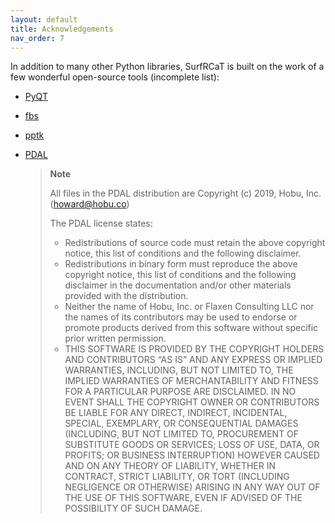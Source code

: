 ```yaml
---
layout: default
title: Acknowledgements
nav_order: 7
---
```


In addition to many other Python libraries, SurfRCaT is built on the work of a few wonderful open-source tools (incomplete list):

+ [PyQT](https://riverbankcomputing.com/software/pyqt/intro)
+ [fbs](https://build-system.fman.io/manual/)
+ [pptk](https://heremaps.github.io/pptk/)
+ [PDAL](https://pdal.io/index.html)

	> **Note**
	>
	> All files in the PDAL distribution are Copyright (c) 2019, Hobu, Inc. (howard@hobu.co)
	>
	> The PDAL license states:
	>   + Redistributions of source code must retain the above copyright notice, this list of conditions and the following disclaimer.
	>   + Redistributions in binary form must reproduce the above copyright notice, this list of conditions and the following disclaimer in the documentation and/or other materials provided with the distribution.
	>   + Neither the name of Hobu, Inc. or Flaxen Consulting LLC nor the names of its contributors may be used to endorse or promote products derived from this software without specific prior written permission.
	>   + THIS SOFTWARE IS PROVIDED BY THE COPYRIGHT HOLDERS AND CONTRIBUTORS “AS IS” AND ANY EXPRESS OR IMPLIED WARRANTIES, INCLUDING, BUT NOT LIMITED TO, THE IMPLIED WARRANTIES OF MERCHANTABILITY AND FITNESS FOR A PARTICULAR PURPOSE ARE DISCLAIMED. IN NO EVENT SHALL THE COPYRIGHT OWNER OR CONTRIBUTORS BE LIABLE FOR ANY DIRECT, INDIRECT, INCIDENTAL, SPECIAL, EXEMPLARY, OR CONSEQUENTIAL DAMAGES (INCLUDING, BUT NOT LIMITED TO, PROCUREMENT OF SUBSTITUTE GOODS OR SERVICES; LOSS OF USE, DATA, OR PROFITS; OR BUSINESS INTERRUPTION) HOWEVER CAUSED AND ON ANY THEORY OF LIABILITY, WHETHER IN CONTRACT, STRICT LIABILITY, OR TORT (INCLUDING NEGLIGENCE OR OTHERWISE) ARISING IN ANY WAY OUT OF THE USE OF THIS SOFTWARE, EVEN IF ADVISED OF THE POSSIBILITY OF SUCH DAMAGE.
